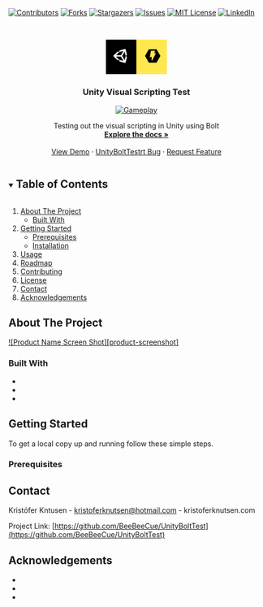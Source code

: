 



<!-- PROJECT SHIELDS -->
<!--
*** I'm using markdown "reference style" links for readability.
*** Reference links are enclosed in brackets [ ] instead of parentheses ( ).
*** See the bottom of this document for the declaration of the reference variables
*** for contributors-url, forks-url, etc. This is an optional, concise syntax you may use.
*** https://www.markdownguide.org/basic-syntax/#reference-style-links
-->
[![Contributors][contributors-shield]][contributors-url]
[![Forks][forks-shield]][forks-url]
[![Stargazers][stars-shield]][stars-url]
[![Issues][issues-shield]][issues-url]
[![MIT License][license-shield]][license-url]
[![LinkedIn][linkedin-shield]][linkedin-url]



<!-- PROJECT LOGO -->
<br />
<p align="center">
  <a href="https://github.com/BeeBeeCue/UnityBoltTest">
    <img src="Assets/GitHubStuff/Images/UnityBolt.png" alt="Logo" width="120" height="67.5">
  </a>

  <h3 align="center">Unity Visual Scripting Test</h3>

<p align="center">
  <a href="https://github.com/BeeBeeCue/UnityBoltTest">
    <img src="Assets/GitHubStuff/Images/BoltProejct.gif" alt="Gameplay" width="1920" height="808">
  </a>


  <p align="center">
    Testing out the visual scripting in Unity using Bolt
    <br />
    <a href="https://github.com/BeeBeeCue/UnityBoltTest"><strong>Explore the docs »</strong></a>
    <br />
    <br />
    <a href="https://github.com/BeeBeeCue/UnityBoltTest">View Demo</a>
    ·
    <a href="https://github.com/BeeBeeCue/UnityBoltTest/issues">UnityBoltTestrt Bug</a>
    ·
    <a href="https://github.com/BeeBeeCue/UnityBoltTest/issues">Request Feature</a>
    </p>
  </p>
</p>



<!-- TABLE OF CONTENTS -->
<details open="open">
  <summary><h2 style="display: inline-block">Table of Contents</h2></summary>
  <ol>
    <li>
      <a href="#about-the-project">About The Project</a>
      <ul>
        <li><a href="#built-with">Built With</a></li>
      </ul>
    </li>
    <li>
      <a href="#getting-started">Getting Started</a>
      <ul>
        <li><a href="#prerequisites">Prerequisites</a></li>
        <li><a href="#installation">Installation</a></li>
      </ul>
    </li>
    <li><a href="#usage">Usage</a></li>
    <li><a href="#roadmap">Roadmap</a></li>
    <li><a href="#contributing">Contributing</a></li>
    <li><a href="#license">License</a></li>
    <li><a href="#contact">Contact</a></li>
    <li><a href="#acknowledgements">Acknowledgements</a></li>
  </ol>
</details>



<!-- ABOUT THE PROJECT -->
## About The Project

[![Product Name Screen Shot][product-screenshot]](https://example.com)



### Built With

* []()
* []()
* []()



<!-- GETTING STARTED -->
## Getting Started

To get a local copy up and running follow these simple steps.

### Prerequisites



<!-- CONTACT -->
## Contact

Kristófer Kntusen - kristoferknutsen@hotmail.com - kristoferknutsen.com

Project Link: [https://github.com/BeeBeeCue/UnityBoltTest](https://github.com/BeeBeeCue/UnityBoltTest)



<!-- ACKNOWLEDGEMENTS -->
## Acknowledgements

* []()
* []()
* []()





<!-- MARKDOWN LINKS & IMAGES -->
<!-- https://www.markdownguide.org/basic-syntax/#reference-style-links -->
[contributors-shield]: https://img.shields.io/github/contributors/BeeBeeCue/UnityBoltTest.svg?style=for-the-badge
[contributors-url]: https://github.com/BeeBeeCue/UnityBoltTest/graphs/contributors
[forks-shield]: https://img.shields.io/github/forks/BeeBeeCue/UnityBoltTest.svg?style=for-the-badge
[forks-url]: https://github.com/BeeBeeCue/UnityBoltTest/network/members
[stars-shield]: https://img.shields.io/github/stars/BeeBeeCue/UnityBoltTest.svg?style=for-the-badge
[stars-url]: https://github.com/BeeBeeCue/UnityBoltTest/stargazers
[issues-shield]: https://img.shields.io/github/issues/BeeBeeCue/UnityBoltTest.svg?style=for-the-badge
[issues-url]: https://github.com/BeeBeeCue/UnityBoltTest/issues
[license-shield]: https://img.shields.io/github/license/BeeBeeCue/UnityBoltTest.svg?style=for-the-badge
[license-url]: https://github.com/BeeBeeCue/UnityBoltTest/blob/master/LICENSE.txt
[linkedin-shield]: https://img.shields.io/badge/-LinkedIn-black.svg?style=for-the-badge&logo=linkedin&colorB=555
[linkedin-url]: https://www.linkedin.com/in/k-knutsen/
